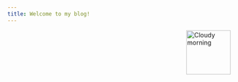 ```yaml
---
title: Welcome to my blog!
---
```

<img alt="Cloudy morning" src="https://octodex.github.com/images/cloud.jpg" width="100" align="right">
